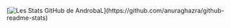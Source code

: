 [![Les Stats GitHub de AndrobaL](https://github-readme-stats.vercel.app/api?username=androbal&show_icons=true&theme=synthwave&count_private=true&include_all_commits=true")](https://github.com/anuraghazra/github-readme-stats)
